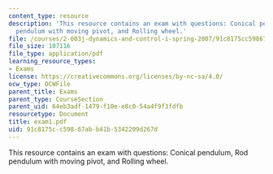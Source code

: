 ```yaml
---
content_type: resource
description: 'This resource contains an exam with questions: Conical pendulum, Rod
  pendulum with moving pivot, and Rolling wheel.'
file: /courses/2-003j-dynamics-and-control-i-spring-2007/91c8175cc59867abb41b5342209d267d_exam1.pdf
file_size: 107116
file_type: application/pdf
learning_resource_types:
- Exams
license: https://creativecommons.org/licenses/by-nc-sa/4.0/
ocw_type: OCWFile
parent_title: Exams
parent_type: CourseSection
parent_uid: 64eb3adf-1479-f10e-e8c0-54a4f9f3fdfb
resourcetype: Document
title: exam1.pdf
uid: 91c8175c-c598-67ab-b41b-5342209d267d
---
```

This resource contains an exam with questions: Conical pendulum, Rod pendulum with moving pivot, and Rolling wheel.